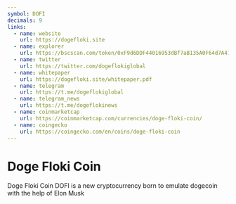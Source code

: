 ```yaml
---
symbol: DOFI
decimals: 9
links:
  - name: website
    url: https://dogefloki.site
  - name: explorer
    url: https://bscscan.com/token/0xF9d6DDF44016953dBf7aB135A0F64d7A41870EDE
  - name: twitter
    url: https://twitter.com/dogeflokiglobal
  - name: whitepaper
    url: https://dogefloki.site/whitepaper.pdf
  - name: telegram
    url: https://t.me/dogeflokiglobal
  - name: telegram_news
    url: https://t.me/dogeflokinews
  - name: coinmarketcap
    url: https://coinmarketcap.com/currencies/doge-floki-coin/
  - name: coingecko
    url: https://coingecko.com/en/coins/doge-floki-coin
---
```


# Doge Floki Coin

Doge Floki Coin DOFI is a new cryptocurrency born to emulate dogecoin with the help of Elon Musk
